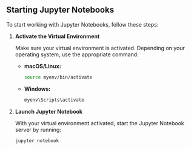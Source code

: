 ## Starting Jupyter Notebooks

To start working with Jupyter Notebooks, follow these steps:

1. **Activate the Virtual Environment**

   Make sure your virtual environment is activated. Depending on your operating system, use the appropriate command:

   - **macOS/Linux:**

     ```bash
     source myenv/bin/activate
     ```

   - **Windows:**
     ```bash
     myenv\Scripts\activate
     ```

2. **Launch Jupyter Notebook**

   With your virtual environment activated, start the Jupyter Notebook server by running:

   ```bash
   jupyter notebook
   ```
